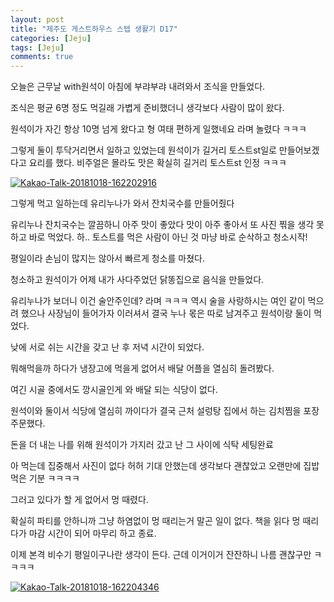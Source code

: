 ```yaml
---
layout: post
title: "제주도 게스트하우스 스텝 생활기 D17" 
categories: [Jeju]
tags: [Jeju]
comments: true
---
```


<div> 
<p>
오늘은 근무날 with원석이 
아침에 부랴부랴 내려와서 조식을 만들었다. 

조식은 평균 6명 정도 먹길래
가볍게 준비했더니 생각보다 사람이 많이 왔다. 

원석이가 자긴 항상 10명 넘게 왔다고
형 여태 편하게 일했네요 라며 놀렸다 ㅋㅋㅋ 

그렇게 둘이 투닥거리면서 일하고 있었는데 
원석이가 길거리 토스트st일로 만들어보겠다고 요리를 했다. 
비주얼은 몰라도 맛은 확실히 길거리 토스트st 인정 ㅋㅋㅋ 

</p>
<a href="https://ibb.co/gZACT0"><img src="https://preview.ibb.co/dDYAFf/Kakao-Talk-20181018-162202916.jpg" alt="Kakao-Talk-20181018-162202916" border="0"></a><br />


<p> 
그렇게 먹고 일하는데 유리누나가 와서 
잔치국수를 만들어줬다 

유리누나 잔치국수는 깔끔하니 아주 맛이 좋았다
맛이 아주 좋아서 또 사진 찎을 생각 못하고 바로 먹었다. 하.. 
토스트를 먹은 사람이 아닌 것 마냥 
바로 순삭하고 청소시작! 

평일이라 손님이 많지는 않아서 
빠르게 청소를 마쳤다. 

청소하고 원석이가 어제 내가 사다주었던 
닭똥집으로 음식을 만들었다. 

유리누나가 보더니 이건 술안주인데? 라며 ㅋㅋㅋ
역시 술을 사랑하시는 여인 
같이 먹으려 했으나 사장님이 들어가자 이러셔서 
결국 누나 몫은 따로 남겨주고 원석이랑 둘이 먹었다. 

낮에 서로 쉬는 시간을 갖고 난 후 
저녁 시간이 되었다. 

뭐해먹을까 하다가 
냉장고에 먹을게 없어서 배달 어플을 열심히 돌려봤다. 

여긴 시골 중에서도 깡시골인게 
와 배달 되는 식당이 없다. 

원석이와 둘이서 식당에 열심히 까이다가 
결국 근처 설렁탕 집에서 하는 김치찜을 포장주문했다. 

돈을 더 내는 나를 위해 원석이가 가지러 갔고 
난 그 사이에 식탁 세팅완료 

아 먹는데 집중해서 사진이 없다 허허 
기대 안했는데 생각보다 괜찮았고 
오랜만에 집밥 먹은 기분 ㅋㅋㅋㅋ 

그러고 있다가 할 게 없어서 멍 때렸다. 

확실히 파티를 안하니까 그냥 하염없이 멍 때리는거 말곤 일이 없다. 
책을 읽다 멍 때리다가 
마감 시간이 되어 마무리 하고 종료. 

이제 본격 비수기 평일이구나란 생각이 든다. 
근데 이거이거 잔잔하니 나름 괜찮구만 ㅋㅋㅋㅋ
</p>
<a href="https://ibb.co/i2vbML"><img src="https://preview.ibb.co/f4RST0/Kakao-Talk-20181018-162204346.jpg" alt="Kakao-Talk-20181018-162204346" border="0"></a><br />

</div>

